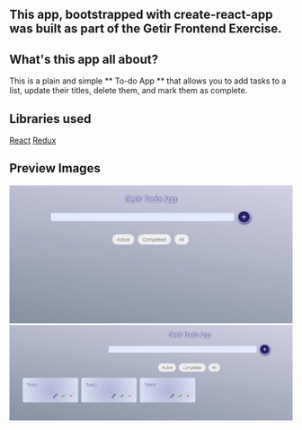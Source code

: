 <h2>
    This app, bootstrapped with create-react-app was built as part of the Getir Frontend Exercise.
 </h2>

## What's this app all about?

This is a plain and simple ** To-do App ** that allows you to add tasks to a list, update their titles, delete them, and mark them as complete.

## Libraries used

[React](https://reactjs.org/)
[Redux](https://redux.js.org/)

## Preview Images

 <img src="./assets/defaultState.jpg" alt="Image" >
 <br/>
 <img src="./assets/withTodos.jpg" alt="Image">
